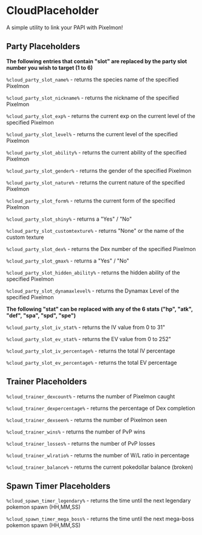 # CloudPlaceholder
A simple utility to link your PAPI with Pixelmon!

## Party Placeholders

**The following entries that contain "slot" are replaced by the party slot number you wish to target (1 to 6)**

```%cloud_party_slot_name%``` - returns the species name of the specified Pixelmon

```%cloud_party_slot_nickname%``` - returns the nickname of the specified Pixelmon

```%cloud_party_slot_exp%``` - returns the current exp on the current level of the specified Pixelmon

```%cloud_party_slot_level%``` - returns the current level of the specified Pixelmon

```%cloud_party_slot_ability%``` - returns the current ability of the specified Pixelmon

```%cloud_party_slot_gender%``` - returns the gender of the specified Pixelmon

```%cloud_party_slot_nature%``` - returns the current nature of the specified Pixelmon

```%cloud_party_slot_form%``` - returns the current form of the specified Pixelmon

```%cloud_party_slot_shiny%``` - returns a "Yes" / "No"

```%cloud_party_slot_customtexture%``` - returns "None" or the name of the custom texture

```%cloud_party_slot_dex%``` - returns the Dex number of the specified Pixelmon

```%cloud_party_slot_gmax%``` - returns a "Yes" / "No"

```%cloud_party_slot_hidden_ability%``` - returns the hidden ability of the specified Pixelmon

```%cloud_party_slot_dynamaxlevel%``` - returns the Dynamax Level of the specified Pixelmon




**The following "stat" can be replaced with any of the 6 stats ("hp", "atk", "def", "spa", "spd", "spe")**

```%cloud_party_slot_iv_stat%``` - returns the IV value from 0 to 31"

```%cloud_party_slot_ev_stat%``` - returns the EV value from 0 to 252"

```%cloud_party_slot_iv_percentage%``` - returns the total IV percentage

```%cloud_party_slot_ev_percentage%``` - returns the total EV percentage


## Trainer Placeholders

```%cloud_trainer_dexcount%``` - returns the number of Pixelmon caught

```%cloud_trainer_dexpercentage%``` - returns the percentage of Dex completion

```%cloud_trainer_dexseen%``` - returns the number of Pixelmon seen

```%cloud_trainer_wins%``` - returns the number of PvP wins

```%cloud_trainer_losses%``` - returns the number of PvP losses

```%cloud_trainer_wlratio%``` - returns the number of W/L ratio in percentage

```%cloud_trainer_balance%``` - returns the current pokedollar balance (broken)


## Spawn Timer Placeholders

```%cloud_spawn_timer_legendary%``` - returns the time until the next legendary pokemon spawn (HH,MM,SS)

```%cloud_spawn_timer_mega_boss%``` - returns the time until the next mega-boss pokemon spawn (HH,MM,SS)
